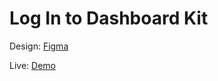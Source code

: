 # Log In to Dashboard Kit
Design: 
[Figma](https://www.figma.com/file/ChLftjpR7C2ElDpr2C6rzh/Figma-Admin-Dashboard-UI-Kit-(Free)-(Copy)?node-id=5037%3A15)  
  
Live: 
[Demo](https://alexbelloni.github.io/login-page/)

